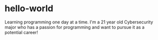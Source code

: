 # hello-world
Learning programming one day at a time.
I'm a 21 year old Cybersecurity major who has a passion for programming and want to pursue it as a potential career!
